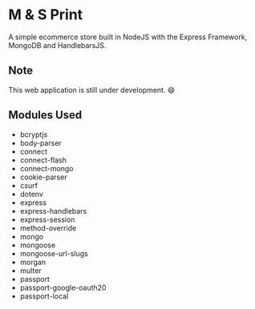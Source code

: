 # M & S Print
A simple ecommerce store built in NodeJS with the Express Framework, MongoDB and HandlebarsJS.

## Note
This web application is still under development. :smile:

## Modules Used
- bcryptjs
- body\-parser
- connect
- connect\-flash
- connect\-mongo
- cookie\-parser
- csurf
- dotenv
- express
- express\-handlebars
- express\-session
- method\-override
- mongo
- mongoose
- mongoose\-url\-slugs
- morgan
- multer
- passport
- passport\-google\-oauth20
- passport\-local 
